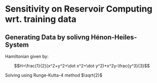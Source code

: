 <h1>Sensitivity on Reservoir Computing wrt. training data</h1>
<h2>Generating Data by solivng Hénon-Heiles-System</h2>
Hamiltonian given by:

```math
H=\frac{1}{2}(x^2+y^2+\dot x^2+\dot y^2)+x^2y-\frac{y^3}{3}
```

Solving using Runge-Kutta-4 method $\sqrt{2}$
